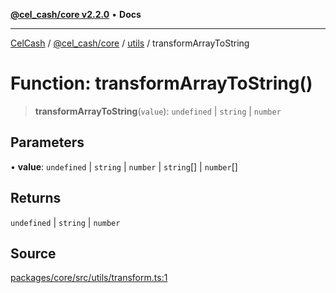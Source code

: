 [**@cel_cash/core v2.2.0**](../../README.md) • **Docs**

***

[CelCash](../../../../packages.md) / [@cel\_cash/core](../../README.md) / [utils](../README.md) / transformArrayToString

# Function: transformArrayToString()

> **transformArrayToString**(`value`): `undefined` \| `string` \| `number`

## Parameters

• **value**: `undefined` \| `string` \| `number` \| `string`[] \| `number`[]

## Returns

`undefined` \| `string` \| `number`

## Source

[packages/core/src/utils/transform.ts:1](https://github.com/Pyxlab/celcash/blob/9e2eeefc75067a4b86d18d5bb144eb4446f097c2/packages/core/src/utils/transform.ts#L1)
